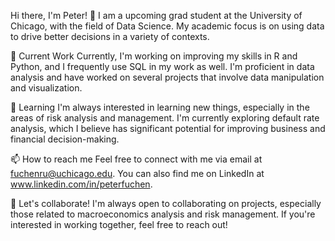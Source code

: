 Hi there, I'm Peter! 👋
I am a upcoming grad student at the University of Chicago, with the field of Data Science. My academic focus is on using data to drive better decisions in a variety of contexts.

🔭 Current Work
Currently, I'm working on improving my skills in R and Python, and I frequently use SQL in my work as well. I'm proficient in data analysis and have worked on several projects that involve data manipulation and visualization.

🌱 Learning
I'm always interested in learning new things, especially in the areas of risk analysis and management. I'm currently exploring default rate analysis, which I believe has significant potential for improving business and financial decision-making.

📫 How to reach me
Feel free to connect with me via email at fuchenru@uchicago.edu. You can also find me on LinkedIn at www.linkedin.com/in/peterfuchen.


🤝 Let's collaborate!
I'm always open to collaborating on projects, especially those related to macroeconomics analysis and risk management. If you're interested in working together, feel free to reach out!

